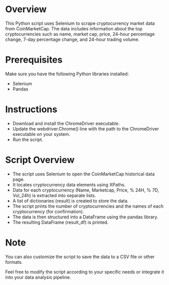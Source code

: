 # Overview

This Python script uses Selenium to scrape cryptocurrency market data from CoinMarketCap. The data includes information about the top cryptocurrencies such as name, market cap, price, 24-hour percentage change, 7-day percentage change, and 24-hour trading volume.

# Prerequisites

Make sure you have the following Python libraries installed:

* Selenium
* Pandas

# Instructions
* Download and install the ChromeDriver executable.
* Update the webdriver.Chrome() line with the path to the ChromeDriver executable on your system.
* Run the script.

# Script Overview
* The script uses Selenium to open the CoinMarketCap historical data page.
* It locates cryptocurrency data elements using XPaths.
* Data for each cryptocurrency (Name, Marketcap, Price, % 24H, % 7D, Vol_24h) is extracted into separate lists.
* A list of dictionaries (result) is created to store the data.
* The script prints the number of cryptocurrencies and the names of each cryptocurrency (for confirmation).
* The data is then structured into a DataFrame using the pandas library.
* The resulting DataFrame (result_df) is printed.

# Note

You can also customize the script to save the data to a CSV file or other formats.

Feel free to modify the script according to your specific needs or integrate it into your data analysis pipeline.
